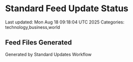 # Standard Feed Update Status
Last updated: Mon Aug 18 09:18:04 UTC 2025
Categories: technology,business,world

## Feed Files Generated

Generated by Standard Updates Workflow
